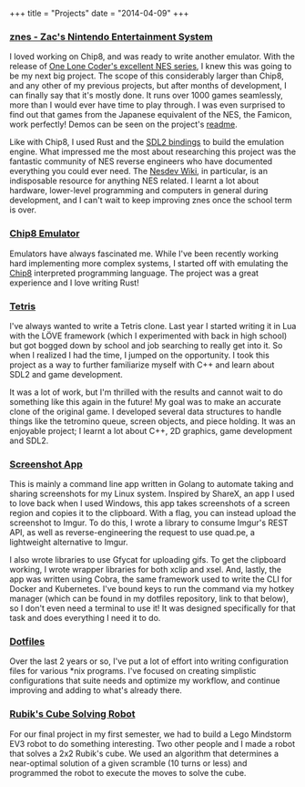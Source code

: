 +++
title = "Projects"
date = "2014-04-09"
+++

### [znes - Zac's Nintendo Entertainment System](https://github.com/ZacJoffe/znes)
I loved working on Chip8, and was ready to write another emulator. With the release of [One Lone Coder's excellent NES series](https://www.youtube.com/watch?v=nViZg02IMQo&list=PLrOv9FMX8xJHqMvSGB_9G9nZZ_4IgteYf), I knew this was going to be my next big project. The scope of this considerably larger than Chip8, and any other of my previous projects, but after months of development, I can finally say that it's mostly done. It runs over 1000 games seamlessly, more than I would ever have time to play through. I was even surprised to find out that games from the Japanese equivalent of the NES, the Famicon, work perfectly! Demos can be seen on the project's [readme](https://github.com/ZacJoffe/znes/blob/master/README.md).

Like with Chip8, I used Rust and the [SDL2 bindings](https://github.com/Rust-SDL2/rust-sdl2) to build the emulation engine. What impressed me the most about researching this project was the fantastic community of NES reverse engineers who have documented everything you could ever need. The [Nesdev Wiki](https://wiki.nesdev.com/w/index.php/Nesdev_Wiki), in particular, is an indisposable resource for anything NES related. I learnt a lot about hardware, lower-level programming and computers in general during development, and I can't wait to keep improving znes once the school term is over.

### [Chip8 Emulator](https://github.com/ZacJoffe/chip8-emulator)
Emulators have always fascinated me. While I've been recently working hard implementing more complex systems, I started off with emulating the [Chip8](https://en.wikipedia.org/wiki/CHIP-8) interpreted programming language. The project was a great experience and I love writing Rust!

### [Tetris](https://github.com/ZacJoffe/sdl-tetris)
I've always wanted to write a Tetris clone. Last year I started writing it in Lua with the LÖVE framework (which I experimented with back in high school) but got bogged down by school and job searching to really get into it. So when I realized I had the time, I jumped on the opportunity. I took this project as a way to further familiarize myself with C++ and learn about SDL2 and game development. 

It was a lot of work, but I'm thrilled with the results and cannot wait to do something like this again in the future! My goal was to make an accurate clone of the original game. I developed several data structures to handle things like the tetromino queue, screen objects, and piece holding. It was an enjoyable project; I learnt a lot about C++, 2D graphics, game development and SDL2. 

### [Screenshot App](https://github.com/ZacJoffe/screenshot)
This is mainly a command line app written in Golang to automate taking and sharing screenshots for my Linux system. Inspired by ShareX, an app I used to love back when I used Windows, this app takes screenshots of a screen region and copies it to the clipboard. With a flag, you can instead upload the screenshot to Imgur. To do this, I wrote a library to consume Imgur's REST API, as well as reverse-engineering the request to use quad.pe, a lightweight alternative to Imgur. 

I also wrote libraries to use Gfycat for uploading gifs. To get the clipboard working, I wrote wrapper libraries for both xclip and xsel. And, lastly, the app was written using Cobra, the same framework used to write the CLI for Docker and Kubernetes. I've bound keys to run the command via my hotkey manager (which can be found in my dotfiles repository, link to that below), so I don't even need a terminal to use it! It was designed specifically for that task and does everything I need it to do. 

### [Dotfiles](https://github.com/ZacJoffe/dotfiles)
Over the last 2 years or so, I've put a lot of effort into writing configuration files for various *nix programs. I've focused on creating simplistic configurations that suite needs and optimize my workflow, and continue improving and adding to what's already there.

### [Rubik's Cube Solving Robot](https://github.com/ZacJoffe/two-by-two-solver)
For our final project in my first semester, we had to build a Lego Mindstorm EV3 robot to do something interesting. Two other people and I made a robot that solves a 2x2 Rubik's cube. We used an algorithm that determines a near-optimal solution of a given scramble (10 turns or less) and programmed the robot to execute the moves to solve the cube. 
